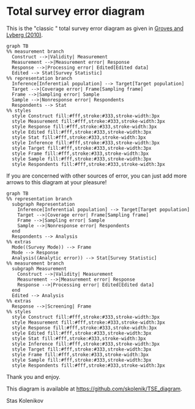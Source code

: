 # Total survey error diagram

This is the "classic " total survey error diagram as given in [Groves and Lyberg (2010)]( https://doi.org/10.1093/poq/nfq065).

```mermaid
graph TB
%% measurement branch
  Construct -->|Validity| Measurement 
  Measurement -->|Measurement error| Response
  Response -->|Processing error| Edited[Edited data]
  Edited --> Stat[Survey Statistic]
%% representation branch
  Inference[Inferential population] --> Target[Target population]
  Target -->|Coverage error| Frame[Sampling frame]
  Frame -->|Sampling error| Sample
  Sample -->|Nonresponse error| Respondents
  Respondents --> Stat
%% styles
  style Construct fill:#fff,stroke:#333,stroke-width:3px
  style Measurement fill:#fff,stroke:#333,stroke-width:3px
  style Response fill:#fff,stroke:#333,stroke-width:3px  
  style Edited fill:#fff,stroke:#333,stroke-width:3px  
  style Stat fill:#fff,stroke:#333,stroke-width:3px  
  style Inference fill:#fff,stroke:#333,stroke-width:3px  
  style Target fill:#fff,stroke:#333,stroke-width:3px  
  style Frame fill:#fff,stroke:#333,stroke-width:3px  
  style Sample fill:#fff,stroke:#333,stroke-width:3px  
  style Respondents fill:#fff,stroke:#333,stroke-width:3px  
```

If you are concerned with other sources of error, you can just add more arrows to this diagram at your pleasure!

```mermaid
graph TB
%% representation branch
  subgraph Representation
    Inference[Inferential population] --> Target[Target population]
    Target -->|Coverage error| Frame[Sampling frame]
    Frame -->|Sampling error| Sample
    Sample -->|Nonresponse error| Respondents
  end
  Respondents --> Analysis
%% extras
  Mode((Survey Mode)) --> Frame
  Mode --> Response
  Analysis((Analytic error)) --> Stat[Survey Statistic]
%% measurement branch
  subgraph Measurement
    Construct -->|Validity| Measurement 
    Measurement -->|Measurement error| Response
    Response -->|Processing error| Edited[Edited data]
  end
  Edited --> Analysis
%% extras
  Response -->|Screening| Frame
%% styles
  style Construct fill:#fff,stroke:#333,stroke-width:3px
  style Measurement fill:#fff,stroke:#333,stroke-width:3px
  style Response fill:#fff,stroke:#333,stroke-width:3px  
  style Edited fill:#fff,stroke:#333,stroke-width:3px  
  style Stat fill:#fff,stroke:#333,stroke-width:3px  
  style Inference fill:#fff,stroke:#333,stroke-width:3px  
  style Target fill:#fff,stroke:#333,stroke-width:3px  
  style Frame fill:#fff,stroke:#333,stroke-width:3px  
  style Sample fill:#fff,stroke:#333,stroke-width:3px  
  style Respondents fill:#fff,stroke:#333,stroke-width:3px  
```

Thank you and enjoy.

This diagram is available at https://github.com/skolenik/TSE_diagram.

Stas Kolenikov

